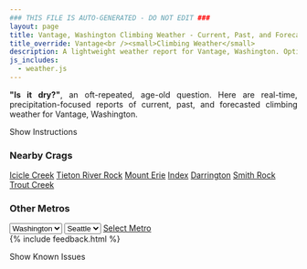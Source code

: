 ```yaml
---
### THIS FILE IS AUTO-GENERATED - DO NOT EDIT ###
layout: page
title: Vantage, Washington Climbing Weather - Current, Past, and Forecasted Report
title_override: Vantage<br /><small>Climbing Weather</small>
description: A lightweight weather report for Vantage, Washington. Optimized for slow internet connections.
js_includes:
  - weather.js
---
```


<section class="measure center lh-copy f5-ns f6 ph2 mv4" style="text-align: justify;">
<strong>"Is it dry?"</strong>, an oft-repeated, age-old question. Here are real-time,
precipitation-focused reports of current, past, and forecasted climbing weather for Vantage, Washington.
</section>

<p id="settings-toggle" class="mw5 b center tc hover-light-red black-70 pointer">Show Instructions</p>
<section id="settings" class="overflow-hidden" style="display:none;">
    <div class="mv2 ph2 center">
        <div class="fn f6 tc pv2">
            <p class="measure lh-copy center"><strong>Show/hide hourly forecasts</strong> by clicking the desired day.</p>
            <hr class="mw5 p0 mv2 o-60 b0 bt b--light-red light-red bg-light-red">
            <p class="measure lh-copy center"><strong>Current and Past conditions</strong> are measured by the nearest weather station. <strong>Forecast conditions</strong> are calculated and polled separately.</p>
            <hr class="mw5 p0 mv2 o-60 b0 bt b--light-red light-red bg-light-red">
            <p class="measure lh-copy center"><strong>Having issues?</strong> Try <a id="clear-cache" class="no-underline relative fancy-link light-red hover-light-red" href="#">clearing the local cache</a>.</p>
            <hr class="mw5 p0 mv2 o-60 b0 bt b--light-red light-red bg-light-red">
            <p class="measure lh-copy center">Weather data sourced from <a class="no-underline fancy-link relative light-red" target="_blank" href="https://www.weather.gov/documentation/services-web-api">weather.gov</a>.</p>
        </div>
    </div>
</section>
<section id="weather" data-crag="vantage-washington" class="mv4-ns mv3 ph2 center"></section>
<section id="nearby" class="tc lh-copy">
  <h3>Nearby Crags</h3>
<a class="nowrap no-underline fancy-link relative light-red mh3" href="/crags/icicle-creek-washington-weather.html">Icicle Creek</a>
<a class="nowrap no-underline fancy-link relative light-red mh3" href="/crags/tieton-river-rock-washington-weather.html">Tieton River Rock</a>
<a class="nowrap no-underline fancy-link relative light-red mh3" href="/crags/mount-erie-washington-weather.html">Mount Erie</a>
<a class="nowrap no-underline fancy-link relative light-red mh3" href="/crags/index-washington-weather.html">Index</a>
<a class="nowrap no-underline fancy-link relative light-red mh3" href="/crags/darrington-washington-weather.html">Darrington</a>
<a class="nowrap no-underline fancy-link relative light-red mh3" href="/crags/smith-rock-oregon-weather.html">Smith Rock</a>
<a class="nowrap no-underline fancy-link relative light-red mh3" href="/crags/trout-creek-oregon-weather.html">Trout Creek</a>
</section>
<section id="nearby" class="tc lh-copy">
  <h3>Other Metros</h3>
  <select class="ma1 bg-near-white pa2" id="stateSel">
    <option value="Texas">Texas</option>
    <option value="Washington" selected>Washington</option>
    <option value="Colorado">Colorado</option>
    <option value="Tennessee">Tennessee</option>
    <option value="Utah">Utah</option>
    <option value="California">California</option>
  </select>
  <select class="ma1 bg-near-white pa2" id="citySel">
    <option value="Seattle" selected>Seattle</option>
  </select>
  <a id="selectMetro" class="f6 link dim ph3 pv2 ma1 dib white bg-light-red" href="/crags/seattle-washington-weather.html">Select Metro</a>
  <script>
    var states = [];
    states["Texas"] = "Austin"
    states["Washington"] = "Seattle"
    states["Colorado"] = "Denver"
    states["Tennessee"] = "Nashville"
    states["Utah"] = "Salt Lake City"
    states["California"] = "San Francisco|Los Angeles"
  </script>
</section>
{% include feedback.html %}
<p id="issues-toggle" class="mw5 b center tc hover-light-red black-70 pointer">Show Known Issues</p>
<section id="issues" class="overflow-hidden tc f6">
</section>

<script>
  var weekly_OTX_54_74 = null
  var hourly_OTX_54_74 = {"@context":["https://geojson.org/geojson-ld/geojson-context.jsonld",{"@version":"1.1","wx":"https://api.weather.gov/ontology#","geo":"http://www.opengis.net/ont/geosparql#","unit":"http://codes.wmo.int/common/unit/","@vocab":"https://api.weather.gov/ontology#"}],"type":"Feature","geometry":{"type":"Polygon","coordinates":[[[-119.9892159,47.0239518],[-119.98355620000001,47.0032513],[-119.9532781,47.0070976],[-119.9589313,47.0277982],[-119.9892159,47.0239518]]]},"properties":{"updated":"2021-11-23T05:36:22+00:00","units":"us","forecastGenerator":"HourlyForecastGenerator","generatedAt":"2021-11-23T08:45:13+00:00","updateTime":"2021-11-23T05:36:22+00:00","validTimes":"2021-11-22T23:00:00+00:00/P7DT5H","elevation":{"unitCode":"wmoUnit:m","value":374.904},"periods":[{"number":1,"name":"","startTime":"2021-11-23T00:00:00-08:00","endTime":"2021-11-23T01:00:00-08:00","isDaytime":false,"temperature":35,"temperatureUnit":"F","temperatureTrend":null,"windSpeed":"5 mph","windDirection":"S","icon":"https://api.weather.gov/icons/land/night/rain,50?size=small","shortForecast":"Chance Light Rain","detailedForecast":""},{"number":2,"name":"","startTime":"2021-11-23T01:00:00-08:00","endTime":"2021-11-23T02:00:00-08:00","isDaytime":false,"temperature":35,"temperatureUnit":"F","temperatureTrend":null,"windSpeed":"5 mph","windDirection":"S","icon":"https://api.weather.gov/icons/land/night/rain,40?size=small","shortForecast":"Chance Light Rain","detailedForecast":""},{"number":3,"name":"","startTime":"2021-11-23T02:00:00-08:00","endTime":"2021-11-23T03:00:00-08:00","isDaytime":false,"temperature":36,"temperatureUnit":"F","temperatureTrend":null,"windSpeed":"6 mph","windDirection":"S","icon":"https://api.weather.gov/icons/land/night/rain,20?size=small","shortForecast":"Slight Chance Light Rain","detailedForecast":""},{"number":4,"name":"","startTime":"2021-11-23T03:00:00-08:00","endTime":"2021-11-23T04:00:00-08:00","isDaytime":false,"temperature":35,"temperatureUnit":"F","temperatureTrend":null,"windSpeed":"6 mph","windDirection":"S","icon":"https://api.weather.gov/icons/land/night/rain,20?size=small","shortForecast":"Slight Chance Light Rain","detailedForecast":""},{"number":5,"name":"","startTime":"2021-11-23T04:00:00-08:00","endTime":"2021-11-23T05:00:00-08:00","isDaytime":false,"temperature":35,"temperatureUnit":"F","temperatureTrend":null,"windSpeed":"6 mph","windDirection":"S","icon":"https://api.weather.gov/icons/land/night/rain,20?size=small","shortForecast":"Slight Chance Light Rain","detailedForecast":""},{"number":6,"name":"","startTime":"2021-11-23T05:00:00-08:00","endTime":"2021-11-23T06:00:00-08:00","isDaytime":false,"temperature":35,"temperatureUnit":"F","temperatureTrend":null,"windSpeed":"6 mph","windDirection":"S","icon":"https://api.weather.gov/icons/land/night/rain,20?size=small","shortForecast":"Slight Chance Light Rain","detailedForecast":""},{"number":7,"name":"","startTime":"2021-11-23T06:00:00-08:00","endTime":"2021-11-23T07:00:00-08:00","isDaytime":true,"temperature":35,"temperatureUnit":"F","temperatureTrend":null,"windSpeed":"7 mph","windDirection":"SW","icon":"https://api.weather.gov/icons/land/day/rain,20?size=small","shortForecast":"Slight Chance Light Rain","detailedForecast":""},{"number":8,"name":"","startTime":"2021-11-23T07:00:00-08:00","endTime":"2021-11-23T08:00:00-08:00","isDaytime":true,"temperature":35,"temperatureUnit":"F","temperatureTrend":null,"windSpeed":"7 mph","windDirection":"SW","icon":"https://api.weather.gov/icons/land/day/bkn?size=small","shortForecast":"Mostly Cloudy","detailedForecast":""},{"number":9,"name":"","startTime":"2021-11-23T08:00:00-08:00","endTime":"2021-11-23T09:00:00-08:00","isDaytime":true,"temperature":36,"temperatureUnit":"F","temperatureTrend":null,"windSpeed":"7 mph","windDirection":"SW","icon":"https://api.weather.gov/icons/land/day/sct?size=small","shortForecast":"Mostly Sunny","detailedForecast":""},{"number":10,"name":"","startTime":"2021-11-23T09:00:00-08:00","endTime":"2021-11-23T10:00:00-08:00","isDaytime":true,"temperature":38,"temperatureUnit":"F","temperatureTrend":null,"windSpeed":"8 mph","windDirection":"W","icon":"https://api.weather.gov/icons/land/day/few?size=small","shortForecast":"Sunny","detailedForecast":""},{"number":11,"name":"","startTime":"2021-11-23T10:00:00-08:00","endTime":"2021-11-23T11:00:00-08:00","isDaytime":true,"temperature":41,"temperatureUnit":"F","temperatureTrend":null,"windSpeed":"10 mph","windDirection":"W","icon":"https://api.weather.gov/icons/land/day/few?size=small","shortForecast":"Sunny","detailedForecast":""},{"number":12,"name":"","startTime":"2021-11-23T11:00:00-08:00","endTime":"2021-11-23T12:00:00-08:00","isDaytime":true,"temperature":44,"temperatureUnit":"F","temperatureTrend":null,"windSpeed":"10 mph","windDirection":"W","icon":"https://api.weather.gov/icons/land/day/few?size=small","shortForecast":"Sunny","detailedForecast":""},{"number":13,"name":"","startTime":"2021-11-23T12:00:00-08:00","endTime":"2021-11-23T13:00:00-08:00","isDaytime":true,"temperature":46,"temperatureUnit":"F","temperatureTrend":null,"windSpeed":"10 mph","windDirection":"W","icon":"https://api.weather.gov/icons/land/day/few?size=small","shortForecast":"Sunny","detailedForecast":""},{"number":14,"name":"","startTime":"2021-11-23T13:00:00-08:00","endTime":"2021-11-23T14:00:00-08:00","isDaytime":true,"temperature":47,"temperatureUnit":"F","temperatureTrend":null,"windSpeed":"25 mph","windDirection":"W","icon":"https://api.weather.gov/icons/land/day/wind_few?size=small","shortForecast":"Sunny","detailedForecast":""},{"number":15,"name":"","startTime":"2021-11-23T14:00:00-08:00","endTime":"2021-11-23T15:00:00-08:00","isDaytime":true,"temperature":46,"temperatureUnit":"F","temperatureTrend":null,"windSpeed":"25 mph","windDirection":"W","icon":"https://api.weather.gov/icons/land/day/wind_few?size=small","shortForecast":"Sunny","detailedForecast":""},{"number":16,"name":"","startTime":"2021-11-23T15:00:00-08:00","endTime":"2021-11-23T16:00:00-08:00","isDaytime":true,"temperature":45,"temperatureUnit":"F","temperatureTrend":null,"windSpeed":"25 mph","windDirection":"W","icon":"https://api.weather.gov/icons/land/day/wind_few?size=small","shortForecast":"Sunny","detailedForecast":""},{"number":17,"name":"","startTime":"2021-11-23T16:00:00-08:00","endTime":"2021-11-23T17:00:00-08:00","isDaytime":true,"temperature":41,"temperatureUnit":"F","temperatureTrend":null,"windSpeed":"9 mph","windDirection":"W","icon":"https://api.weather.gov/icons/land/day/few?size=small","shortForecast":"Sunny","detailedForecast":""},{"number":18,"name":"","startTime":"2021-11-23T17:00:00-08:00","endTime":"2021-11-23T18:00:00-08:00","isDaytime":true,"temperature":39,"temperatureUnit":"F","temperatureTrend":null,"windSpeed":"9 mph","windDirection":"W","icon":"https://api.weather.gov/icons/land/day/few?size=small","shortForecast":"Sunny","detailedForecast":""},{"number":19,"name":"","startTime":"2021-11-23T18:00:00-08:00","endTime":"2021-11-23T19:00:00-08:00","isDaytime":false,"temperature":38,"temperatureUnit":"F","temperatureTrend":null,"windSpeed":"9 mph","windDirection":"W","icon":"https://api.weather.gov/icons/land/night/few?size=small","shortForecast":"Mostly Clear","detailedForecast":""},{"number":20,"name":"","startTime":"2021-11-23T19:00:00-08:00","endTime":"2021-11-23T20:00:00-08:00","isDaytime":false,"temperature":37,"temperatureUnit":"F","temperatureTrend":null,"windSpeed":"9 mph","windDirection":"W","icon":"https://api.weather.gov/icons/land/night/few?size=small","shortForecast":"Mostly Clear","detailedForecast":""},{"number":21,"name":"","startTime":"2021-11-23T20:00:00-08:00","endTime":"2021-11-23T21:00:00-08:00","isDaytime":false,"temperature":37,"temperatureUnit":"F","temperatureTrend":null,"windSpeed":"9 mph","windDirection":"W","icon":"https://api.weather.gov/icons/land/night/few?size=small","shortForecast":"Mostly Clear","detailedForecast":""},{"number":22,"name":"","startTime":"2021-11-23T21:00:00-08:00","endTime":"2021-11-23T22:00:00-08:00","isDaytime":false,"temperature":37,"temperatureUnit":"F","temperatureTrend":null,"windSpeed":"9 mph","windDirection":"W","icon":"https://api.weather.gov/icons/land/night/few?size=small","shortForecast":"Mostly Clear","detailedForecast":""},{"number":23,"name":"","startTime":"2021-11-23T22:00:00-08:00","endTime":"2021-11-23T23:00:00-08:00","isDaytime":false,"temperature":38,"temperatureUnit":"F","temperatureTrend":null,"windSpeed":"9 mph","windDirection":"W","icon":"https://api.weather.gov/icons/land/night/few?size=small","shortForecast":"Mostly Clear","detailedForecast":""},{"number":24,"name":"","startTime":"2021-11-23T23:00:00-08:00","endTime":"2021-11-24T00:00:00-08:00","isDaytime":false,"temperature":37,"temperatureUnit":"F","temperatureTrend":null,"windSpeed":"9 mph","windDirection":"W","icon":"https://api.weather.gov/icons/land/night/few?size=small","shortForecast":"Mostly Clear","detailedForecast":""},{"number":25,"name":"","startTime":"2021-11-24T00:00:00-08:00","endTime":"2021-11-24T01:00:00-08:00","isDaytime":false,"temperature":36,"temperatureUnit":"F","temperatureTrend":null,"windSpeed":"9 mph","windDirection":"W","icon":"https://api.weather.gov/icons/land/night/few?size=small","shortForecast":"Mostly Clear","detailedForecast":""},{"number":26,"name":"","startTime":"2021-11-24T01:00:00-08:00","endTime":"2021-11-24T02:00:00-08:00","isDaytime":false,"temperature":36,"temperatureUnit":"F","temperatureTrend":null,"windSpeed":"7 mph","windDirection":"W","icon":"https://api.weather.gov/icons/land/night/few?size=small","shortForecast":"Mostly Clear","detailedForecast":""},{"number":27,"name":"","startTime":"2021-11-24T02:00:00-08:00","endTime":"2021-11-24T03:00:00-08:00","isDaytime":false,"temperature":35,"temperatureUnit":"F","temperatureTrend":null,"windSpeed":"7 mph","windDirection":"W","icon":"https://api.weather.gov/icons/land/night/few?size=small","shortForecast":"Mostly Clear","detailedForecast":""},{"number":28,"name":"","startTime":"2021-11-24T03:00:00-08:00","endTime":"2021-11-24T04:00:00-08:00","isDaytime":false,"temperature":34,"temperatureUnit":"F","temperatureTrend":null,"windSpeed":"7 mph","windDirection":"W","icon":"https://api.weather.gov/icons/land/night/few?size=small","shortForecast":"Mostly Clear","detailedForecast":""},{"number":29,"name":"","startTime":"2021-11-24T04:00:00-08:00","endTime":"2021-11-24T05:00:00-08:00","isDaytime":false,"temperature":34,"temperatureUnit":"F","temperatureTrend":null,"windSpeed":"5 mph","windDirection":"NW","icon":"https://api.weather.gov/icons/land/night/sct?size=small","shortForecast":"Partly Cloudy","detailedForecast":""},{"number":30,"name":"","startTime":"2021-11-24T05:00:00-08:00","endTime":"2021-11-24T06:00:00-08:00","isDaytime":false,"temperature":33,"temperatureUnit":"F","temperatureTrend":null,"windSpeed":"5 mph","windDirection":"NW","icon":"https://api.weather.gov/icons/land/night/sct?size=small","shortForecast":"Partly Cloudy","detailedForecast":""},{"number":31,"name":"","startTime":"2021-11-24T06:00:00-08:00","endTime":"2021-11-24T07:00:00-08:00","isDaytime":true,"temperature":32,"temperatureUnit":"F","temperatureTrend":null,"windSpeed":"5 mph","windDirection":"NW","icon":"https://api.weather.gov/icons/land/day/sct?size=small","shortForecast":"Mostly Sunny","detailedForecast":""},{"number":32,"name":"","startTime":"2021-11-24T07:00:00-08:00","endTime":"2021-11-24T08:00:00-08:00","isDaytime":true,"temperature":32,"temperatureUnit":"F","temperatureTrend":null,"windSpeed":"3 mph","windDirection":"W","icon":"https://api.weather.gov/icons/land/day/bkn?size=small","shortForecast":"Partly Sunny","detailedForecast":""},{"number":33,"name":"","startTime":"2021-11-24T08:00:00-08:00","endTime":"2021-11-24T09:00:00-08:00","isDaytime":true,"temperature":32,"temperatureUnit":"F","temperatureTrend":null,"windSpeed":"3 mph","windDirection":"W","icon":"https://api.weather.gov/icons/land/day/bkn?size=small","shortForecast":"Partly Sunny","detailedForecast":""},{"number":34,"name":"","startTime":"2021-11-24T09:00:00-08:00","endTime":"2021-11-24T10:00:00-08:00","isDaytime":true,"temperature":33,"temperatureUnit":"F","temperatureTrend":null,"windSpeed":"3 mph","windDirection":"W","icon":"https://api.weather.gov/icons/land/day/bkn?size=small","shortForecast":"Partly Sunny","detailedForecast":""},{"number":35,"name":"","startTime":"2021-11-24T10:00:00-08:00","endTime":"2021-11-24T11:00:00-08:00","isDaytime":true,"temperature":35,"temperatureUnit":"F","temperatureTrend":null,"windSpeed":"5 mph","windDirection":"SE","icon":"https://api.weather.gov/icons/land/day/bkn?size=small","shortForecast":"Partly Sunny","detailedForecast":""},{"number":36,"name":"","startTime":"2021-11-24T11:00:00-08:00","endTime":"2021-11-24T12:00:00-08:00","isDaytime":true,"temperature":36,"temperatureUnit":"F","temperatureTrend":null,"windSpeed":"5 mph","windDirection":"SE","icon":"https://api.weather.gov/icons/land/day/bkn?size=small","shortForecast":"Partly Sunny","detailedForecast":""},{"number":37,"name":"","startTime":"2021-11-24T12:00:00-08:00","endTime":"2021-11-24T13:00:00-08:00","isDaytime":true,"temperature":37,"temperatureUnit":"F","temperatureTrend":null,"windSpeed":"5 mph","windDirection":"SE","icon":"https://api.weather.gov/icons/land/day/bkn?size=small","shortForecast":"Partly Sunny","detailedForecast":""},{"number":38,"name":"","startTime":"2021-11-24T13:00:00-08:00","endTime":"2021-11-24T14:00:00-08:00","isDaytime":true,"temperature":37,"temperatureUnit":"F","temperatureTrend":null,"windSpeed":"6 mph","windDirection":"SE","icon":"https://api.weather.gov/icons/land/day/bkn?size=small","shortForecast":"Mostly Cloudy","detailedForecast":""},{"number":39,"name":"","startTime":"2021-11-24T14:00:00-08:00","endTime":"2021-11-24T15:00:00-08:00","isDaytime":true,"temperature":37,"temperatureUnit":"F","temperatureTrend":null,"windSpeed":"6 mph","windDirection":"SE","icon":"https://api.weather.gov/icons/land/day/bkn?size=small","shortForecast":"Mostly Cloudy","detailedForecast":""},{"number":40,"name":"","startTime":"2021-11-24T15:00:00-08:00","endTime":"2021-11-24T16:00:00-08:00","isDaytime":true,"temperature":36,"temperatureUnit":"F","temperatureTrend":null,"windSpeed":"6 mph","windDirection":"SE","icon":"https://api.weather.gov/icons/land/day/bkn?size=small","shortForecast":"Mostly Cloudy","detailedForecast":""},{"number":41,"name":"","startTime":"2021-11-24T16:00:00-08:00","endTime":"2021-11-24T17:00:00-08:00","isDaytime":true,"temperature":35,"temperatureUnit":"F","temperatureTrend":null,"windSpeed":"5 mph","windDirection":"SE","icon":"https://api.weather.gov/icons/land/day/bkn?size=small","shortForecast":"Mostly Cloudy","detailedForecast":""},{"number":42,"name":"","startTime":"2021-11-24T17:00:00-08:00","endTime":"2021-11-24T18:00:00-08:00","isDaytime":true,"temperature":34,"temperatureUnit":"F","temperatureTrend":null,"windSpeed":"5 mph","windDirection":"SE","icon":"https://api.weather.gov/icons/land/day/bkn?size=small","shortForecast":"Mostly Cloudy","detailedForecast":""},{"number":43,"name":"","startTime":"2021-11-24T18:00:00-08:00","endTime":"2021-11-24T19:00:00-08:00","isDaytime":false,"temperature":34,"temperatureUnit":"F","temperatureTrend":null,"windSpeed":"5 mph","windDirection":"SE","icon":"https://api.weather.gov/icons/land/night/bkn?size=small","shortForecast":"Mostly Cloudy","detailedForecast":""},{"number":44,"name":"","startTime":"2021-11-24T19:00:00-08:00","endTime":"2021-11-24T20:00:00-08:00","isDaytime":false,"temperature":33,"temperatureUnit":"F","temperatureTrend":null,"windSpeed":"3 mph","windDirection":"NW","icon":"https://api.weather.gov/icons/land/night/bkn?size=small","shortForecast":"Mostly Cloudy","detailedForecast":""},{"number":45,"name":"","startTime":"2021-11-24T20:00:00-08:00","endTime":"2021-11-24T21:00:00-08:00","isDaytime":false,"temperature":34,"temperatureUnit":"F","temperatureTrend":null,"windSpeed":"3 mph","windDirection":"NW","icon":"https://api.weather.gov/icons/land/night/bkn?size=small","shortForecast":"Mostly Cloudy","detailedForecast":""},{"number":46,"name":"","startTime":"2021-11-24T21:00:00-08:00","endTime":"2021-11-24T22:00:00-08:00","isDaytime":false,"temperature":34,"temperatureUnit":"F","temperatureTrend":null,"windSpeed":"3 mph","windDirection":"NW","icon":"https://api.weather.gov/icons/land/night/bkn?size=small","shortForecast":"Mostly Cloudy","detailedForecast":""},{"number":47,"name":"","startTime":"2021-11-24T22:00:00-08:00","endTime":"2021-11-24T23:00:00-08:00","isDaytime":false,"temperature":35,"temperatureUnit":"F","temperatureTrend":null,"windSpeed":"5 mph","windDirection":"NW","icon":"https://api.weather.gov/icons/land/night/bkn?size=small","shortForecast":"Mostly Cloudy","detailedForecast":""},{"number":48,"name":"","startTime":"2021-11-24T23:00:00-08:00","endTime":"2021-11-25T00:00:00-08:00","isDaytime":false,"temperature":35,"temperatureUnit":"F","temperatureTrend":null,"windSpeed":"5 mph","windDirection":"NW","icon":"https://api.weather.gov/icons/land/night/bkn?size=small","shortForecast":"Mostly Cloudy","detailedForecast":""},{"number":49,"name":"","startTime":"2021-11-25T00:00:00-08:00","endTime":"2021-11-25T01:00:00-08:00","isDaytime":false,"temperature":35,"temperatureUnit":"F","temperatureTrend":null,"windSpeed":"5 mph","windDirection":"NW","icon":"https://api.weather.gov/icons/land/night/bkn?size=small","shortForecast":"Mostly Cloudy","detailedForecast":""},{"number":50,"name":"","startTime":"2021-11-25T01:00:00-08:00","endTime":"2021-11-25T02:00:00-08:00","isDaytime":false,"temperature":35,"temperatureUnit":"F","temperatureTrend":null,"windSpeed":"3 mph","windDirection":"NW","icon":"https://api.weather.gov/icons/land/night/bkn?size=small","shortForecast":"Mostly Cloudy","detailedForecast":""},{"number":51,"name":"","startTime":"2021-11-25T02:00:00-08:00","endTime":"2021-11-25T03:00:00-08:00","isDaytime":false,"temperature":35,"temperatureUnit":"F","temperatureTrend":null,"windSpeed":"3 mph","windDirection":"NW","icon":"https://api.weather.gov/icons/land/night/bkn?size=small","shortForecast":"Mostly Cloudy","detailedForecast":""},{"number":52,"name":"","startTime":"2021-11-25T03:00:00-08:00","endTime":"2021-11-25T04:00:00-08:00","isDaytime":false,"temperature":35,"temperatureUnit":"F","temperatureTrend":null,"windSpeed":"3 mph","windDirection":"NW","icon":"https://api.weather.gov/icons/land/night/bkn?size=small","shortForecast":"Mostly Cloudy","detailedForecast":""},{"number":53,"name":"","startTime":"2021-11-25T04:00:00-08:00","endTime":"2021-11-25T05:00:00-08:00","isDaytime":false,"temperature":35,"temperatureUnit":"F","temperatureTrend":null,"windSpeed":"2 mph","windDirection":"W","icon":"https://api.weather.gov/icons/land/night/rain?size=small","shortForecast":"Slight Chance Light Rain","detailedForecast":""},{"number":54,"name":"","startTime":"2021-11-25T05:00:00-08:00","endTime":"2021-11-25T06:00:00-08:00","isDaytime":false,"temperature":34,"temperatureUnit":"F","temperatureTrend":null,"windSpeed":"2 mph","windDirection":"W","icon":"https://api.weather.gov/icons/land/night/rain?size=small","shortForecast":"Slight Chance Light Rain","detailedForecast":""},{"number":55,"name":"","startTime":"2021-11-25T06:00:00-08:00","endTime":"2021-11-25T07:00:00-08:00","isDaytime":true,"temperature":34,"temperatureUnit":"F","temperatureTrend":null,"windSpeed":"2 mph","windDirection":"W","icon":"https://api.weather.gov/icons/land/day/rain?size=small","shortForecast":"Slight Chance Light Rain","detailedForecast":""},{"number":56,"name":"","startTime":"2021-11-25T07:00:00-08:00","endTime":"2021-11-25T08:00:00-08:00","isDaytime":true,"temperature":34,"temperatureUnit":"F","temperatureTrend":null,"windSpeed":"2 mph","windDirection":"SE","icon":"https://api.weather.gov/icons/land/day/rain?size=small","shortForecast":"Slight Chance Light Rain","detailedForecast":""},{"number":57,"name":"","startTime":"2021-11-25T08:00:00-08:00","endTime":"2021-11-25T09:00:00-08:00","isDaytime":true,"temperature":35,"temperatureUnit":"F","temperatureTrend":null,"windSpeed":"2 mph","windDirection":"SE","icon":"https://api.weather.gov/icons/land/day/rain?size=small","shortForecast":"Slight Chance Light Rain","detailedForecast":""},{"number":58,"name":"","startTime":"2021-11-25T09:00:00-08:00","endTime":"2021-11-25T10:00:00-08:00","isDaytime":true,"temperature":35,"temperatureUnit":"F","temperatureTrend":null,"windSpeed":"2 mph","windDirection":"SE","icon":"https://api.weather.gov/icons/land/day/rain?size=small","shortForecast":"Slight Chance Light Rain","detailedForecast":""},{"number":59,"name":"","startTime":"2021-11-25T10:00:00-08:00","endTime":"2021-11-25T11:00:00-08:00","isDaytime":true,"temperature":37,"temperatureUnit":"F","temperatureTrend":null,"windSpeed":"5 mph","windDirection":"SE","icon":"https://api.weather.gov/icons/land/day/rain?size=small","shortForecast":"Chance Light Rain","detailedForecast":""},{"number":60,"name":"","startTime":"2021-11-25T11:00:00-08:00","endTime":"2021-11-25T12:00:00-08:00","isDaytime":true,"temperature":38,"temperatureUnit":"F","temperatureTrend":null,"windSpeed":"5 mph","windDirection":"SE","icon":"https://api.weather.gov/icons/land/day/rain?size=small","shortForecast":"Chance Light Rain","detailedForecast":""},{"number":61,"name":"","startTime":"2021-11-25T12:00:00-08:00","endTime":"2021-11-25T13:00:00-08:00","isDaytime":true,"temperature":39,"temperatureUnit":"F","temperatureTrend":null,"windSpeed":"5 mph","windDirection":"SE","icon":"https://api.weather.gov/icons/land/day/rain?size=small","shortForecast":"Chance Light Rain","detailedForecast":""},{"number":62,"name":"","startTime":"2021-11-25T13:00:00-08:00","endTime":"2021-11-25T14:00:00-08:00","isDaytime":true,"temperature":40,"temperatureUnit":"F","temperatureTrend":null,"windSpeed":"6 mph","windDirection":"S","icon":"https://api.weather.gov/icons/land/day/rain?size=small","shortForecast":"Chance Light Rain","detailedForecast":""},{"number":63,"name":"","startTime":"2021-11-25T14:00:00-08:00","endTime":"2021-11-25T15:00:00-08:00","isDaytime":true,"temperature":40,"temperatureUnit":"F","temperatureTrend":null,"windSpeed":"6 mph","windDirection":"S","icon":"https://api.weather.gov/icons/land/day/rain?size=small","shortForecast":"Chance Light Rain","detailedForecast":""},{"number":64,"name":"","startTime":"2021-11-25T15:00:00-08:00","endTime":"2021-11-25T16:00:00-08:00","isDaytime":true,"temperature":40,"temperatureUnit":"F","temperatureTrend":null,"windSpeed":"6 mph","windDirection":"S","icon":"https://api.weather.gov/icons/land/day/rain?size=small","shortForecast":"Chance Light Rain","detailedForecast":""},{"number":65,"name":"","startTime":"2021-11-25T16:00:00-08:00","endTime":"2021-11-25T17:00:00-08:00","isDaytime":true,"temperature":40,"temperatureUnit":"F","temperatureTrend":null,"windSpeed":"5 mph","windDirection":"S","icon":"https://api.weather.gov/icons/land/day/rain?size=small","shortForecast":"Chance Light Rain","detailedForecast":""},{"number":66,"name":"","startTime":"2021-11-25T17:00:00-08:00","endTime":"2021-11-25T18:00:00-08:00","isDaytime":true,"temperature":40,"temperatureUnit":"F","temperatureTrend":null,"windSpeed":"5 mph","windDirection":"S","icon":"https://api.weather.gov/icons/land/day/rain?size=small","shortForecast":"Chance Light Rain","detailedForecast":""},{"number":67,"name":"","startTime":"2021-11-25T18:00:00-08:00","endTime":"2021-11-25T19:00:00-08:00","isDaytime":false,"temperature":39,"temperatureUnit":"F","temperatureTrend":null,"windSpeed":"5 mph","windDirection":"S","icon":"https://api.weather.gov/icons/land/night/rain?size=small","shortForecast":"Chance Light Rain","detailedForecast":""},{"number":68,"name":"","startTime":"2021-11-25T19:00:00-08:00","endTime":"2021-11-25T20:00:00-08:00","isDaytime":false,"temperature":39,"temperatureUnit":"F","temperatureTrend":null,"windSpeed":"5 mph","windDirection":"SW","icon":"https://api.weather.gov/icons/land/night/rain?size=small","shortForecast":"Chance Light Rain","detailedForecast":""},{"number":69,"name":"","startTime":"2021-11-25T20:00:00-08:00","endTime":"2021-11-25T21:00:00-08:00","isDaytime":false,"temperature":39,"temperatureUnit":"F","temperatureTrend":null,"windSpeed":"5 mph","windDirection":"SW","icon":"https://api.weather.gov/icons/land/night/rain?size=small","shortForecast":"Chance Light Rain","detailedForecast":""},{"number":70,"name":"","startTime":"2021-11-25T21:00:00-08:00","endTime":"2021-11-25T22:00:00-08:00","isDaytime":false,"temperature":39,"temperatureUnit":"F","temperatureTrend":null,"windSpeed":"5 mph","windDirection":"SW","icon":"https://api.weather.gov/icons/land/night/rain?size=small","shortForecast":"Chance Light Rain","detailedForecast":""},{"number":71,"name":"","startTime":"2021-11-25T22:00:00-08:00","endTime":"2021-11-25T23:00:00-08:00","isDaytime":false,"temperature":40,"temperatureUnit":"F","temperatureTrend":null,"windSpeed":"6 mph","windDirection":"SW","icon":"https://api.weather.gov/icons/land/night/rain?size=small","shortForecast":"Chance Light Rain","detailedForecast":""},{"number":72,"name":"","startTime":"2021-11-25T23:00:00-08:00","endTime":"2021-11-26T00:00:00-08:00","isDaytime":false,"temperature":40,"temperatureUnit":"F","temperatureTrend":null,"windSpeed":"6 mph","windDirection":"SW","icon":"https://api.weather.gov/icons/land/night/rain?size=small","shortForecast":"Chance Light Rain","detailedForecast":""},{"number":73,"name":"","startTime":"2021-11-26T00:00:00-08:00","endTime":"2021-11-26T01:00:00-08:00","isDaytime":false,"temperature":40,"temperatureUnit":"F","temperatureTrend":null,"windSpeed":"6 mph","windDirection":"SW","icon":"https://api.weather.gov/icons/land/night/rain?size=small","shortForecast":"Chance Light Rain","detailedForecast":""},{"number":74,"name":"","startTime":"2021-11-26T01:00:00-08:00","endTime":"2021-11-26T02:00:00-08:00","isDaytime":false,"temperature":40,"temperatureUnit":"F","temperatureTrend":null,"windSpeed":"5 mph","windDirection":"SW","icon":"https://api.weather.gov/icons/land/night/rain?size=small","shortForecast":"Chance Light Rain","detailedForecast":""},{"number":75,"name":"","startTime":"2021-11-26T02:00:00-08:00","endTime":"2021-11-26T03:00:00-08:00","isDaytime":false,"temperature":40,"temperatureUnit":"F","temperatureTrend":null,"windSpeed":"5 mph","windDirection":"SW","icon":"https://api.weather.gov/icons/land/night/rain?size=small","shortForecast":"Chance Light Rain","detailedForecast":""},{"number":76,"name":"","startTime":"2021-11-26T03:00:00-08:00","endTime":"2021-11-26T04:00:00-08:00","isDaytime":false,"temperature":40,"temperatureUnit":"F","temperatureTrend":null,"windSpeed":"5 mph","windDirection":"SW","icon":"https://api.weather.gov/icons/land/night/rain?size=small","shortForecast":"Chance Light Rain","detailedForecast":""},{"number":77,"name":"","startTime":"2021-11-26T04:00:00-08:00","endTime":"2021-11-26T05:00:00-08:00","isDaytime":false,"temperature":40,"temperatureUnit":"F","temperatureTrend":null,"windSpeed":"5 mph","windDirection":"SW","icon":"https://api.weather.gov/icons/land/night/rain?size=small","shortForecast":"Chance Light Rain","detailedForecast":""},{"number":78,"name":"","startTime":"2021-11-26T05:00:00-08:00","endTime":"2021-11-26T06:00:00-08:00","isDaytime":false,"temperature":39,"temperatureUnit":"F","temperatureTrend":null,"windSpeed":"5 mph","windDirection":"SW","icon":"https://api.weather.gov/icons/land/night/rain?size=small","shortForecast":"Chance Light Rain","detailedForecast":""},{"number":79,"name":"","startTime":"2021-11-26T06:00:00-08:00","endTime":"2021-11-26T07:00:00-08:00","isDaytime":true,"temperature":39,"temperatureUnit":"F","temperatureTrend":null,"windSpeed":"5 mph","windDirection":"SW","icon":"https://api.weather.gov/icons/land/day/rain?size=small","shortForecast":"Chance Light Rain","detailedForecast":""},{"number":80,"name":"","startTime":"2021-11-26T07:00:00-08:00","endTime":"2021-11-26T08:00:00-08:00","isDaytime":true,"temperature":39,"temperatureUnit":"F","temperatureTrend":null,"windSpeed":"6 mph","windDirection":"SW","icon":"https://api.weather.gov/icons/land/day/rain?size=small","shortForecast":"Chance Light Rain","detailedForecast":""},{"number":81,"name":"","startTime":"2021-11-26T08:00:00-08:00","endTime":"2021-11-26T09:00:00-08:00","isDaytime":true,"temperature":40,"temperatureUnit":"F","temperatureTrend":null,"windSpeed":"6 mph","windDirection":"SW","icon":"https://api.weather.gov/icons/land/day/rain?size=small","shortForecast":"Chance Light Rain","detailedForecast":""},{"number":82,"name":"","startTime":"2021-11-26T09:00:00-08:00","endTime":"2021-11-26T10:00:00-08:00","isDaytime":true,"temperature":41,"temperatureUnit":"F","temperatureTrend":null,"windSpeed":"6 mph","windDirection":"SW","icon":"https://api.weather.gov/icons/land/day/rain?size=small","shortForecast":"Chance Light Rain","detailedForecast":""},{"number":83,"name":"","startTime":"2021-11-26T10:00:00-08:00","endTime":"2021-11-26T11:00:00-08:00","isDaytime":true,"temperature":43,"temperatureUnit":"F","temperatureTrend":null,"windSpeed":"8 mph","windDirection":"SW","icon":"https://api.weather.gov/icons/land/day/rain?size=small","shortForecast":"Slight Chance Light Rain","detailedForecast":""},{"number":84,"name":"","startTime":"2021-11-26T11:00:00-08:00","endTime":"2021-11-26T12:00:00-08:00","isDaytime":true,"temperature":45,"temperatureUnit":"F","temperatureTrend":null,"windSpeed":"8 mph","windDirection":"SW","icon":"https://api.weather.gov/icons/land/day/rain?size=small","shortForecast":"Slight Chance Light Rain","detailedForecast":""},{"number":85,"name":"","startTime":"2021-11-26T12:00:00-08:00","endTime":"2021-11-26T13:00:00-08:00","isDaytime":true,"temperature":47,"temperatureUnit":"F","temperatureTrend":null,"windSpeed":"8 mph","windDirection":"SW","icon":"https://api.weather.gov/icons/land/day/rain?size=small","shortForecast":"Slight Chance Light Rain","detailedForecast":""},{"number":86,"name":"","startTime":"2021-11-26T13:00:00-08:00","endTime":"2021-11-26T14:00:00-08:00","isDaytime":true,"temperature":48,"temperatureUnit":"F","temperatureTrend":null,"windSpeed":"8 mph","windDirection":"SW","icon":"https://api.weather.gov/icons/land/day/rain?size=small","shortForecast":"Slight Chance Light Rain","detailedForecast":""},{"number":87,"name":"","startTime":"2021-11-26T14:00:00-08:00","endTime":"2021-11-26T15:00:00-08:00","isDaytime":true,"temperature":48,"temperatureUnit":"F","temperatureTrend":null,"windSpeed":"8 mph","windDirection":"SW","icon":"https://api.weather.gov/icons/land/day/rain?size=small","shortForecast":"Slight Chance Light Rain","detailedForecast":""},{"number":88,"name":"","startTime":"2021-11-26T15:00:00-08:00","endTime":"2021-11-26T16:00:00-08:00","isDaytime":true,"temperature":47,"temperatureUnit":"F","temperatureTrend":null,"windSpeed":"8 mph","windDirection":"SW","icon":"https://api.weather.gov/icons/land/day/rain?size=small","shortForecast":"Slight Chance Light Rain","detailedForecast":""},{"number":89,"name":"","startTime":"2021-11-26T16:00:00-08:00","endTime":"2021-11-26T17:00:00-08:00","isDaytime":true,"temperature":46,"temperatureUnit":"F","temperatureTrend":null,"windSpeed":"6 mph","windDirection":"W","icon":"https://api.weather.gov/icons/land/day/rain?size=small","shortForecast":"Slight Chance Light Rain","detailedForecast":""},{"number":90,"name":"","startTime":"2021-11-26T17:00:00-08:00","endTime":"2021-11-26T18:00:00-08:00","isDaytime":true,"temperature":44,"temperatureUnit":"F","temperatureTrend":null,"windSpeed":"6 mph","windDirection":"W","icon":"https://api.weather.gov/icons/land/day/rain?size=small","shortForecast":"Slight Chance Light Rain","detailedForecast":""},{"number":91,"name":"","startTime":"2021-11-26T18:00:00-08:00","endTime":"2021-11-26T19:00:00-08:00","isDaytime":false,"temperature":43,"temperatureUnit":"F","temperatureTrend":null,"windSpeed":"6 mph","windDirection":"W","icon":"https://api.weather.gov/icons/land/night/rain?size=small","shortForecast":"Slight Chance Light Rain","detailedForecast":""},{"number":92,"name":"","startTime":"2021-11-26T19:00:00-08:00","endTime":"2021-11-26T20:00:00-08:00","isDaytime":false,"temperature":42,"temperatureUnit":"F","temperatureTrend":null,"windSpeed":"6 mph","windDirection":"W","icon":"https://api.weather.gov/icons/land/night/rain?size=small","shortForecast":"Slight Chance Light Rain","detailedForecast":""},{"number":93,"name":"","startTime":"2021-11-26T20:00:00-08:00","endTime":"2021-11-26T21:00:00-08:00","isDaytime":false,"temperature":41,"temperatureUnit":"F","temperatureTrend":null,"windSpeed":"6 mph","windDirection":"W","icon":"https://api.weather.gov/icons/land/night/rain?size=small","shortForecast":"Slight Chance Light Rain","detailedForecast":""},{"number":94,"name":"","startTime":"2021-11-26T21:00:00-08:00","endTime":"2021-11-26T22:00:00-08:00","isDaytime":false,"temperature":41,"temperatureUnit":"F","temperatureTrend":null,"windSpeed":"6 mph","windDirection":"W","icon":"https://api.weather.gov/icons/land/night/rain?size=small","shortForecast":"Slight Chance Light Rain","detailedForecast":""},{"number":95,"name":"","startTime":"2021-11-26T22:00:00-08:00","endTime":"2021-11-26T23:00:00-08:00","isDaytime":false,"temperature":41,"temperatureUnit":"F","temperatureTrend":null,"windSpeed":"6 mph","windDirection":"W","icon":"https://api.weather.gov/icons/land/night/rain?size=small","shortForecast":"Slight Chance Light Rain","detailedForecast":""},{"number":96,"name":"","startTime":"2021-11-26T23:00:00-08:00","endTime":"2021-11-27T00:00:00-08:00","isDaytime":false,"temperature":41,"temperatureUnit":"F","temperatureTrend":null,"windSpeed":"6 mph","windDirection":"W","icon":"https://api.weather.gov/icons/land/night/rain?size=small","shortForecast":"Slight Chance Light Rain","detailedForecast":""},{"number":97,"name":"","startTime":"2021-11-27T00:00:00-08:00","endTime":"2021-11-27T01:00:00-08:00","isDaytime":false,"temperature":40,"temperatureUnit":"F","temperatureTrend":null,"windSpeed":"6 mph","windDirection":"W","icon":"https://api.weather.gov/icons/land/night/rain?size=small","shortForecast":"Patchy Fog","detailedForecast":""},{"number":98,"name":"","startTime":"2021-11-27T01:00:00-08:00","endTime":"2021-11-27T02:00:00-08:00","isDaytime":false,"temperature":39,"temperatureUnit":"F","temperatureTrend":null,"windSpeed":"5 mph","windDirection":"NW","icon":"https://api.weather.gov/icons/land/night/rain?size=small","shortForecast":"Patchy Fog","detailedForecast":""},{"number":99,"name":"","startTime":"2021-11-27T02:00:00-08:00","endTime":"2021-11-27T03:00:00-08:00","isDaytime":false,"temperature":39,"temperatureUnit":"F","temperatureTrend":null,"windSpeed":"5 mph","windDirection":"NW","icon":"https://api.weather.gov/icons/land/night/rain?size=small","shortForecast":"Patchy Fog","detailedForecast":""},{"number":100,"name":"","startTime":"2021-11-27T03:00:00-08:00","endTime":"2021-11-27T04:00:00-08:00","isDaytime":false,"temperature":38,"temperatureUnit":"F","temperatureTrend":null,"windSpeed":"5 mph","windDirection":"NW","icon":"https://api.weather.gov/icons/land/night/rain?size=small","shortForecast":"Patchy Fog","detailedForecast":""},{"number":101,"name":"","startTime":"2021-11-27T04:00:00-08:00","endTime":"2021-11-27T05:00:00-08:00","isDaytime":false,"temperature":38,"temperatureUnit":"F","temperatureTrend":null,"windSpeed":"3 mph","windDirection":"NW","icon":"https://api.weather.gov/icons/land/night/rain?size=small","shortForecast":"Patchy Fog","detailedForecast":""},{"number":102,"name":"","startTime":"2021-11-27T05:00:00-08:00","endTime":"2021-11-27T06:00:00-08:00","isDaytime":false,"temperature":38,"temperatureUnit":"F","temperatureTrend":null,"windSpeed":"3 mph","windDirection":"NW","icon":"https://api.weather.gov/icons/land/night/rain?size=small","shortForecast":"Patchy Fog","detailedForecast":""},{"number":103,"name":"","startTime":"2021-11-27T06:00:00-08:00","endTime":"2021-11-27T07:00:00-08:00","isDaytime":true,"temperature":37,"temperatureUnit":"F","temperatureTrend":null,"windSpeed":"3 mph","windDirection":"NW","icon":"https://api.weather.gov/icons/land/day/rain?size=small","shortForecast":"Patchy Fog","detailedForecast":""},{"number":104,"name":"","startTime":"2021-11-27T07:00:00-08:00","endTime":"2021-11-27T08:00:00-08:00","isDaytime":true,"temperature":37,"temperatureUnit":"F","temperatureTrend":null,"windSpeed":"3 mph","windDirection":"N","icon":"https://api.weather.gov/icons/land/day/rain?size=small","shortForecast":"Patchy Fog","detailedForecast":""},{"number":105,"name":"","startTime":"2021-11-27T08:00:00-08:00","endTime":"2021-11-27T09:00:00-08:00","isDaytime":true,"temperature":38,"temperatureUnit":"F","temperatureTrend":null,"windSpeed":"3 mph","windDirection":"N","icon":"https://api.weather.gov/icons/land/day/rain?size=small","shortForecast":"Slight Chance Light Rain","detailedForecast":""},{"number":106,"name":"","startTime":"2021-11-27T09:00:00-08:00","endTime":"2021-11-27T10:00:00-08:00","isDaytime":true,"temperature":39,"temperatureUnit":"F","temperatureTrend":null,"windSpeed":"3 mph","windDirection":"N","icon":"https://api.weather.gov/icons/land/day/rain?size=small","shortForecast":"Slight Chance Light Rain","detailedForecast":""},{"number":107,"name":"","startTime":"2021-11-27T10:00:00-08:00","endTime":"2021-11-27T11:00:00-08:00","isDaytime":true,"temperature":40,"temperatureUnit":"F","temperatureTrend":null,"windSpeed":"6 mph","windDirection":"N","icon":"https://api.weather.gov/icons/land/day/rain?size=small","shortForecast":"Chance Light Rain","detailedForecast":""},{"number":108,"name":"","startTime":"2021-11-27T11:00:00-08:00","endTime":"2021-11-27T12:00:00-08:00","isDaytime":true,"temperature":41,"temperatureUnit":"F","temperatureTrend":null,"windSpeed":"6 mph","windDirection":"N","icon":"https://api.weather.gov/icons/land/day/rain?size=small","shortForecast":"Chance Light Rain","detailedForecast":""},{"number":109,"name":"","startTime":"2021-11-27T12:00:00-08:00","endTime":"2021-11-27T13:00:00-08:00","isDaytime":true,"temperature":42,"temperatureUnit":"F","temperatureTrend":null,"windSpeed":"6 mph","windDirection":"N","icon":"https://api.weather.gov/icons/land/day/rain?size=small","shortForecast":"Chance Light Rain","detailedForecast":""},{"number":110,"name":"","startTime":"2021-11-27T13:00:00-08:00","endTime":"2021-11-27T14:00:00-08:00","isDaytime":true,"temperature":43,"temperatureUnit":"F","temperatureTrend":null,"windSpeed":"7 mph","windDirection":"E","icon":"https://api.weather.gov/icons/land/day/rain?size=small","shortForecast":"Chance Light Rain","detailedForecast":""},{"number":111,"name":"","startTime":"2021-11-27T14:00:00-08:00","endTime":"2021-11-27T15:00:00-08:00","isDaytime":true,"temperature":43,"temperatureUnit":"F","temperatureTrend":null,"windSpeed":"7 mph","windDirection":"E","icon":"https://api.weather.gov/icons/land/day/rain?size=small","shortForecast":"Chance Light Rain","detailedForecast":""},{"number":112,"name":"","startTime":"2021-11-27T15:00:00-08:00","endTime":"2021-11-27T16:00:00-08:00","isDaytime":true,"temperature":43,"temperatureUnit":"F","temperatureTrend":null,"windSpeed":"7 mph","windDirection":"E","icon":"https://api.weather.gov/icons/land/day/rain?size=small","shortForecast":"Chance Light Rain","detailedForecast":""},{"number":113,"name":"","startTime":"2021-11-27T16:00:00-08:00","endTime":"2021-11-27T17:00:00-08:00","isDaytime":true,"temperature":42,"temperatureUnit":"F","temperatureTrend":null,"windSpeed":"6 mph","windDirection":"S","icon":"https://api.weather.gov/icons/land/day/rain?size=small","shortForecast":"Chance Light Rain","detailedForecast":""},{"number":114,"name":"","startTime":"2021-11-27T17:00:00-08:00","endTime":"2021-11-27T18:00:00-08:00","isDaytime":true,"temperature":41,"temperatureUnit":"F","temperatureTrend":null,"windSpeed":"6 mph","windDirection":"S","icon":"https://api.weather.gov/icons/land/day/rain?size=small","shortForecast":"Chance Light Rain","detailedForecast":""},{"number":115,"name":"","startTime":"2021-11-27T18:00:00-08:00","endTime":"2021-11-27T19:00:00-08:00","isDaytime":false,"temperature":40,"temperatureUnit":"F","temperatureTrend":null,"windSpeed":"6 mph","windDirection":"S","icon":"https://api.weather.gov/icons/land/night/rain?size=small","shortForecast":"Chance Light Rain","detailedForecast":""},{"number":116,"name":"","startTime":"2021-11-27T19:00:00-08:00","endTime":"2021-11-27T20:00:00-08:00","isDaytime":false,"temperature":40,"temperatureUnit":"F","temperatureTrend":null,"windSpeed":"6 mph","windDirection":"W","icon":"https://api.weather.gov/icons/land/night/rain?size=small","shortForecast":"Chance Light Rain","detailedForecast":""},{"number":117,"name":"","startTime":"2021-11-27T20:00:00-08:00","endTime":"2021-11-27T21:00:00-08:00","isDaytime":false,"temperature":40,"temperatureUnit":"F","temperatureTrend":null,"windSpeed":"6 mph","windDirection":"W","icon":"https://api.weather.gov/icons/land/night/rain?size=small","shortForecast":"Chance Light Rain","detailedForecast":""},{"number":118,"name":"","startTime":"2021-11-27T21:00:00-08:00","endTime":"2021-11-27T22:00:00-08:00","isDaytime":false,"temperature":41,"temperatureUnit":"F","temperatureTrend":null,"windSpeed":"6 mph","windDirection":"W","icon":"https://api.weather.gov/icons/land/night/rain?size=small","shortForecast":"Chance Light Rain","detailedForecast":""},{"number":119,"name":"","startTime":"2021-11-27T22:00:00-08:00","endTime":"2021-11-27T23:00:00-08:00","isDaytime":false,"temperature":41,"temperatureUnit":"F","temperatureTrend":null,"windSpeed":"6 mph","windDirection":"W","icon":"https://api.weather.gov/icons/land/night/rain?size=small","shortForecast":"Slight Chance Light Rain","detailedForecast":""},{"number":120,"name":"","startTime":"2021-11-27T23:00:00-08:00","endTime":"2021-11-28T00:00:00-08:00","isDaytime":false,"temperature":41,"temperatureUnit":"F","temperatureTrend":null,"windSpeed":"6 mph","windDirection":"W","icon":"https://api.weather.gov/icons/land/night/rain?size=small","shortForecast":"Slight Chance Light Rain","detailedForecast":""},{"number":121,"name":"","startTime":"2021-11-28T00:00:00-08:00","endTime":"2021-11-28T01:00:00-08:00","isDaytime":false,"temperature":41,"temperatureUnit":"F","temperatureTrend":null,"windSpeed":"6 mph","windDirection":"W","icon":"https://api.weather.gov/icons/land/night/rain?size=small","shortForecast":"Slight Chance Light Rain","detailedForecast":""},{"number":122,"name":"","startTime":"2021-11-28T01:00:00-08:00","endTime":"2021-11-28T02:00:00-08:00","isDaytime":false,"temperature":41,"temperatureUnit":"F","temperatureTrend":null,"windSpeed":"5 mph","windDirection":"NW","icon":"https://api.weather.gov/icons/land/night/rain?size=small","shortForecast":"Slight Chance Light Rain","detailedForecast":""},{"number":123,"name":"","startTime":"2021-11-28T02:00:00-08:00","endTime":"2021-11-28T03:00:00-08:00","isDaytime":false,"temperature":41,"temperatureUnit":"F","temperatureTrend":null,"windSpeed":"5 mph","windDirection":"NW","icon":"https://api.weather.gov/icons/land/night/rain?size=small","shortForecast":"Slight Chance Light Rain","detailedForecast":""},{"number":124,"name":"","startTime":"2021-11-28T03:00:00-08:00","endTime":"2021-11-28T04:00:00-08:00","isDaytime":false,"temperature":40,"temperatureUnit":"F","temperatureTrend":null,"windSpeed":"5 mph","windDirection":"NW","icon":"https://api.weather.gov/icons/land/night/rain?size=small","shortForecast":"Slight Chance Light Rain","detailedForecast":""},{"number":125,"name":"","startTime":"2021-11-28T04:00:00-08:00","endTime":"2021-11-28T05:00:00-08:00","isDaytime":false,"temperature":40,"temperatureUnit":"F","temperatureTrend":null,"windSpeed":"3 mph","windDirection":"NW","icon":"https://api.weather.gov/icons/land/night/rain?size=small","shortForecast":"Slight Chance Light Rain","detailedForecast":""},{"number":126,"name":"","startTime":"2021-11-28T05:00:00-08:00","endTime":"2021-11-28T06:00:00-08:00","isDaytime":false,"temperature":39,"temperatureUnit":"F","temperatureTrend":null,"windSpeed":"3 mph","windDirection":"NW","icon":"https://api.weather.gov/icons/land/night/rain?size=small","shortForecast":"Slight Chance Light Rain","detailedForecast":""},{"number":127,"name":"","startTime":"2021-11-28T06:00:00-08:00","endTime":"2021-11-28T07:00:00-08:00","isDaytime":true,"temperature":39,"temperatureUnit":"F","temperatureTrend":null,"windSpeed":"3 mph","windDirection":"NW","icon":"https://api.weather.gov/icons/land/day/rain?size=small","shortForecast":"Slight Chance Light Rain","detailedForecast":""},{"number":128,"name":"","startTime":"2021-11-28T07:00:00-08:00","endTime":"2021-11-28T08:00:00-08:00","isDaytime":true,"temperature":39,"temperatureUnit":"F","temperatureTrend":null,"windSpeed":"3 mph","windDirection":"W","icon":"https://api.weather.gov/icons/land/day/rain?size=small","shortForecast":"Slight Chance Light Rain","detailedForecast":""},{"number":129,"name":"","startTime":"2021-11-28T08:00:00-08:00","endTime":"2021-11-28T09:00:00-08:00","isDaytime":true,"temperature":40,"temperatureUnit":"F","temperatureTrend":null,"windSpeed":"3 mph","windDirection":"W","icon":"https://api.weather.gov/icons/land/day/rain?size=small","shortForecast":"Slight Chance Light Rain","detailedForecast":""},{"number":130,"name":"","startTime":"2021-11-28T09:00:00-08:00","endTime":"2021-11-28T10:00:00-08:00","isDaytime":true,"temperature":41,"temperatureUnit":"F","temperatureTrend":null,"windSpeed":"3 mph","windDirection":"W","icon":"https://api.weather.gov/icons/land/day/rain?size=small","shortForecast":"Slight Chance Light Rain","detailedForecast":""},{"number":131,"name":"","startTime":"2021-11-28T10:00:00-08:00","endTime":"2021-11-28T11:00:00-08:00","isDaytime":true,"temperature":42,"temperatureUnit":"F","temperatureTrend":null,"windSpeed":"6 mph","windDirection":"W","icon":"https://api.weather.gov/icons/land/day/bkn?size=small","shortForecast":"Partly Sunny","detailedForecast":""},{"number":132,"name":"","startTime":"2021-11-28T11:00:00-08:00","endTime":"2021-11-28T12:00:00-08:00","isDaytime":true,"temperature":43,"temperatureUnit":"F","temperatureTrend":null,"windSpeed":"6 mph","windDirection":"W","icon":"https://api.weather.gov/icons/land/day/bkn?size=small","shortForecast":"Partly Sunny","detailedForecast":""},{"number":133,"name":"","startTime":"2021-11-28T12:00:00-08:00","endTime":"2021-11-28T13:00:00-08:00","isDaytime":true,"temperature":44,"temperatureUnit":"F","temperatureTrend":null,"windSpeed":"6 mph","windDirection":"W","icon":"https://api.weather.gov/icons/land/day/bkn?size=small","shortForecast":"Partly Sunny","detailedForecast":""},{"number":134,"name":"","startTime":"2021-11-28T13:00:00-08:00","endTime":"2021-11-28T14:00:00-08:00","isDaytime":true,"temperature":45,"temperatureUnit":"F","temperatureTrend":null,"windSpeed":"7 mph","windDirection":"SE","icon":"https://api.weather.gov/icons/land/day/bkn?size=small","shortForecast":"Partly Sunny","detailedForecast":""},{"number":135,"name":"","startTime":"2021-11-28T14:00:00-08:00","endTime":"2021-11-28T15:00:00-08:00","isDaytime":true,"temperature":45,"temperatureUnit":"F","temperatureTrend":null,"windSpeed":"7 mph","windDirection":"SE","icon":"https://api.weather.gov/icons/land/day/bkn?size=small","shortForecast":"Partly Sunny","detailedForecast":""},{"number":136,"name":"","startTime":"2021-11-28T15:00:00-08:00","endTime":"2021-11-28T16:00:00-08:00","isDaytime":true,"temperature":44,"temperatureUnit":"F","temperatureTrend":null,"windSpeed":"7 mph","windDirection":"SE","icon":"https://api.weather.gov/icons/land/day/bkn?size=small","shortForecast":"Partly Sunny","detailedForecast":""},{"number":137,"name":"","startTime":"2021-11-28T16:00:00-08:00","endTime":"2021-11-28T17:00:00-08:00","isDaytime":true,"temperature":42,"temperatureUnit":"F","temperatureTrend":null,"windSpeed":"6 mph","windDirection":"NE","icon":"https://api.weather.gov/icons/land/day/bkn?size=small","shortForecast":"Mostly Cloudy","detailedForecast":""},{"number":138,"name":"","startTime":"2021-11-28T17:00:00-08:00","endTime":"2021-11-28T18:00:00-08:00","isDaytime":true,"temperature":41,"temperatureUnit":"F","temperatureTrend":null,"windSpeed":"6 mph","windDirection":"NE","icon":"https://api.weather.gov/icons/land/day/bkn?size=small","shortForecast":"Mostly Cloudy","detailedForecast":""},{"number":139,"name":"","startTime":"2021-11-28T18:00:00-08:00","endTime":"2021-11-28T19:00:00-08:00","isDaytime":false,"temperature":40,"temperatureUnit":"F","temperatureTrend":null,"windSpeed":"6 mph","windDirection":"NE","icon":"https://api.weather.gov/icons/land/night/bkn?size=small","shortForecast":"Mostly Cloudy","detailedForecast":""},{"number":140,"name":"","startTime":"2021-11-28T19:00:00-08:00","endTime":"2021-11-28T20:00:00-08:00","isDaytime":false,"temperature":40,"temperatureUnit":"F","temperatureTrend":null,"windSpeed":"6 mph","windDirection":"NW","icon":"https://api.weather.gov/icons/land/night/bkn?size=small","shortForecast":"Mostly Cloudy","detailedForecast":""},{"number":141,"name":"","startTime":"2021-11-28T20:00:00-08:00","endTime":"2021-11-28T21:00:00-08:00","isDaytime":false,"temperature":40,"temperatureUnit":"F","temperatureTrend":null,"windSpeed":"6 mph","windDirection":"NW","icon":"https://api.weather.gov/icons/land/night/bkn?size=small","shortForecast":"Mostly Cloudy","detailedForecast":""},{"number":142,"name":"","startTime":"2021-11-28T21:00:00-08:00","endTime":"2021-11-28T22:00:00-08:00","isDaytime":false,"temperature":40,"temperatureUnit":"F","temperatureTrend":null,"windSpeed":"6 mph","windDirection":"NW","icon":"https://api.weather.gov/icons/land/night/bkn?size=small","shortForecast":"Mostly Cloudy","detailedForecast":""},{"number":143,"name":"","startTime":"2021-11-28T22:00:00-08:00","endTime":"2021-11-28T23:00:00-08:00","isDaytime":false,"temperature":41,"temperatureUnit":"F","temperatureTrend":null,"windSpeed":"6 mph","windDirection":"NW","icon":"https://api.weather.gov/icons/land/night/bkn?size=small","shortForecast":"Mostly Cloudy","detailedForecast":""},{"number":144,"name":"","startTime":"2021-11-28T23:00:00-08:00","endTime":"2021-11-29T00:00:00-08:00","isDaytime":false,"temperature":41,"temperatureUnit":"F","temperatureTrend":null,"windSpeed":"6 mph","windDirection":"NW","icon":"https://api.weather.gov/icons/land/night/bkn?size=small","shortForecast":"Mostly Cloudy","detailedForecast":""},{"number":145,"name":"","startTime":"2021-11-29T00:00:00-08:00","endTime":"2021-11-29T01:00:00-08:00","isDaytime":false,"temperature":41,"temperatureUnit":"F","temperatureTrend":null,"windSpeed":"6 mph","windDirection":"NW","icon":"https://api.weather.gov/icons/land/night/bkn?size=small","shortForecast":"Mostly Cloudy","detailedForecast":""},{"number":146,"name":"","startTime":"2021-11-29T01:00:00-08:00","endTime":"2021-11-29T02:00:00-08:00","isDaytime":false,"temperature":41,"temperatureUnit":"F","temperatureTrend":null,"windSpeed":"6 mph","windDirection":"NW","icon":"https://api.weather.gov/icons/land/night/bkn?size=small","shortForecast":"Mostly Cloudy","detailedForecast":""},{"number":147,"name":"","startTime":"2021-11-29T02:00:00-08:00","endTime":"2021-11-29T03:00:00-08:00","isDaytime":false,"temperature":41,"temperatureUnit":"F","temperatureTrend":null,"windSpeed":"6 mph","windDirection":"NW","icon":"https://api.weather.gov/icons/land/night/bkn?size=small","shortForecast":"Mostly Cloudy","detailedForecast":""},{"number":148,"name":"","startTime":"2021-11-29T03:00:00-08:00","endTime":"2021-11-29T04:00:00-08:00","isDaytime":false,"temperature":41,"temperatureUnit":"F","temperatureTrend":null,"windSpeed":"6 mph","windDirection":"NW","icon":"https://api.weather.gov/icons/land/night/bkn?size=small","shortForecast":"Mostly Cloudy","detailedForecast":""},{"number":149,"name":"","startTime":"2021-11-29T04:00:00-08:00","endTime":"2021-11-29T05:00:00-08:00","isDaytime":false,"temperature":41,"temperatureUnit":"F","temperatureTrend":null,"windSpeed":"5 mph","windDirection":"NW","icon":"https://api.weather.gov/icons/land/night/bkn?size=small","shortForecast":"Mostly Cloudy","detailedForecast":""},{"number":150,"name":"","startTime":"2021-11-29T05:00:00-08:00","endTime":"2021-11-29T06:00:00-08:00","isDaytime":false,"temperature":40,"temperatureUnit":"F","temperatureTrend":null,"windSpeed":"5 mph","windDirection":"NW","icon":"https://api.weather.gov/icons/land/night/bkn?size=small","shortForecast":"Mostly Cloudy","detailedForecast":""},{"number":151,"name":"","startTime":"2021-11-29T06:00:00-08:00","endTime":"2021-11-29T07:00:00-08:00","isDaytime":true,"temperature":39,"temperatureUnit":"F","temperatureTrend":null,"windSpeed":"5 mph","windDirection":"NW","icon":"https://api.weather.gov/icons/land/day/bkn?size=small","shortForecast":"Mostly Cloudy","detailedForecast":""},{"number":152,"name":"","startTime":"2021-11-29T07:00:00-08:00","endTime":"2021-11-29T08:00:00-08:00","isDaytime":true,"temperature":38,"temperatureUnit":"F","temperatureTrend":null,"windSpeed":"5 mph","windDirection":"NW","icon":"https://api.weather.gov/icons/land/day/bkn?size=small","shortForecast":"Mostly Cloudy","detailedForecast":""},{"number":153,"name":"","startTime":"2021-11-29T08:00:00-08:00","endTime":"2021-11-29T09:00:00-08:00","isDaytime":true,"temperature":38,"temperatureUnit":"F","temperatureTrend":null,"windSpeed":"5 mph","windDirection":"NW","icon":"https://api.weather.gov/icons/land/day/bkn?size=small","shortForecast":"Mostly Cloudy","detailedForecast":""},{"number":154,"name":"","startTime":"2021-11-29T09:00:00-08:00","endTime":"2021-11-29T10:00:00-08:00","isDaytime":true,"temperature":39,"temperatureUnit":"F","temperatureTrend":null,"windSpeed":"5 mph","windDirection":"NW","icon":"https://api.weather.gov/icons/land/day/bkn?size=small","shortForecast":"Mostly Cloudy","detailedForecast":""},{"number":155,"name":"","startTime":"2021-11-29T10:00:00-08:00","endTime":"2021-11-29T11:00:00-08:00","isDaytime":true,"temperature":41,"temperatureUnit":"F","temperatureTrend":null,"windSpeed":"7 mph","windDirection":"N","icon":"https://api.weather.gov/icons/land/day/bkn?size=small","shortForecast":"Mostly Cloudy","detailedForecast":""},{"number":156,"name":"","startTime":"2021-11-29T11:00:00-08:00","endTime":"2021-11-29T12:00:00-08:00","isDaytime":true,"temperature":42,"temperatureUnit":"F","temperatureTrend":null,"windSpeed":"7 mph","windDirection":"N","icon":"https://api.weather.gov/icons/land/day/bkn?size=small","shortForecast":"Mostly Cloudy","detailedForecast":""}]}}
  var crags_config = [
  {
    "name": "Vantage",
    "note": "The rocks are basalt.",
    "mountainProject": "https://www.mountainproject.com/map/105792231/vantage-frenchman-coulee",
    "station": "KEAT",
    "office": "OTX/54,74",
    "coordinates": [
      -119.969,
      47.025
    ]
  }
]</script>
